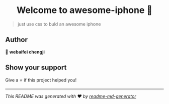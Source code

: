 <h1 align="center">Welcome to awesome-iphone 👋</h1>
<p>
</p>

> just use css to buld an awesome iphone

## Author

👤 **webaifei chengji**


## Show your support

Give a ⭐️ if this project helped you!

***
_This README was generated with ❤️ by [readme-md-generator](https://github.com/kefranabg/readme-md-generator)_